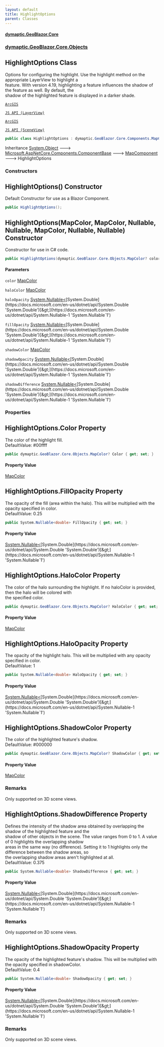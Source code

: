 ```yaml
---
layout: default
title: HighlightOptions
parent: Classes
---
```

#### [dymaptic.GeoBlazor.Core](index.html 'index')
### [dymaptic.GeoBlazor.Core.Objects](index.html#dymaptic.GeoBlazor.Core.Objects 'dymaptic.GeoBlazor.Core.Objects')

## HighlightOptions Class

Options for configuring the highlight. Use the highlight method on the appropriate LayerView to highlight a  
feature. With version 4.19, highlighting a feature influences the shadow of the feature as well. By default, the  
shadow of the highlighted feature is displayed in a darker shade.  
<a target="_blank" href="https://developers.arcgis.com/javascript/latest/api-reference/esri-views-MapView.html#highlightOptions">
  
    ArcGIS
  
    JS API (LayerView)
  
</a><a target="_blank" href="https://developers.arcgis.com/javascript/latest/api-reference/esri-views-SceneView.html#highlightOptions">
  
    ArcGIS
  
    JS API (SceneView)
  
</a>

```csharp
public class HighlightOptions : dymaptic.GeoBlazor.Core.Components.MapComponent
```

Inheritance [System.Object](https://docs.microsoft.com/en-us/dotnet/api/System.Object 'System.Object') &#129106; [Microsoft.AspNetCore.Components.ComponentBase](https://docs.microsoft.com/en-us/dotnet/api/Microsoft.AspNetCore.Components.ComponentBase 'Microsoft.AspNetCore.Components.ComponentBase') &#129106; [MapComponent](dymaptic.GeoBlazor.Core.Components.MapComponent.html 'dymaptic.GeoBlazor.Core.Components.MapComponent') &#129106; HighlightOptions
### Constructors

<a name='dymaptic.GeoBlazor.Core.Objects.HighlightOptions.HighlightOptions()'></a>

## HighlightOptions() Constructor

Default Constructor for use as a Blazor Component.

```csharp
public HighlightOptions();
```

<a name='dymaptic.GeoBlazor.Core.Objects.HighlightOptions.HighlightOptions(dymaptic.GeoBlazor.Core.Objects.MapColor,dymaptic.GeoBlazor.Core.Objects.MapColor,System.Nullable_double_,System.Nullable_double_,dymaptic.GeoBlazor.Core.Objects.MapColor,System.Nullable_double_,System.Nullable_double_)'></a>

## HighlightOptions(MapColor, MapColor, Nullable<double>, Nullable<double>, MapColor, Nullable<double>, Nullable<double>) Constructor

Constructor for use in C# code.

```csharp
public HighlightOptions(dymaptic.GeoBlazor.Core.Objects.MapColor? color=null, dymaptic.GeoBlazor.Core.Objects.MapColor? haloColor=null, System.Nullable<double> haloOpacity=null, System.Nullable<double> fillOpacity=null, dymaptic.GeoBlazor.Core.Objects.MapColor? shadowColor=null, System.Nullable<double> shadowOpacity=null, System.Nullable<double> shadowDifference=null);
```
#### Parameters

<a name='dymaptic.GeoBlazor.Core.Objects.HighlightOptions.HighlightOptions(dymaptic.GeoBlazor.Core.Objects.MapColor,dymaptic.GeoBlazor.Core.Objects.MapColor,System.Nullable_double_,System.Nullable_double_,dymaptic.GeoBlazor.Core.Objects.MapColor,System.Nullable_double_,System.Nullable_double_).color'></a>

`color` [MapColor](dymaptic.GeoBlazor.Core.Objects.MapColor.html 'dymaptic.GeoBlazor.Core.Objects.MapColor')

<a name='dymaptic.GeoBlazor.Core.Objects.HighlightOptions.HighlightOptions(dymaptic.GeoBlazor.Core.Objects.MapColor,dymaptic.GeoBlazor.Core.Objects.MapColor,System.Nullable_double_,System.Nullable_double_,dymaptic.GeoBlazor.Core.Objects.MapColor,System.Nullable_double_,System.Nullable_double_).haloColor'></a>

`haloColor` [MapColor](dymaptic.GeoBlazor.Core.Objects.MapColor.html 'dymaptic.GeoBlazor.Core.Objects.MapColor')

<a name='dymaptic.GeoBlazor.Core.Objects.HighlightOptions.HighlightOptions(dymaptic.GeoBlazor.Core.Objects.MapColor,dymaptic.GeoBlazor.Core.Objects.MapColor,System.Nullable_double_,System.Nullable_double_,dymaptic.GeoBlazor.Core.Objects.MapColor,System.Nullable_double_,System.Nullable_double_).haloOpacity'></a>

`haloOpacity` [System.Nullable&lt;](https://docs.microsoft.com/en-us/dotnet/api/System.Nullable-1 'System.Nullable`1')[System.Double](https://docs.microsoft.com/en-us/dotnet/api/System.Double 'System.Double')[&gt;](https://docs.microsoft.com/en-us/dotnet/api/System.Nullable-1 'System.Nullable`1')

<a name='dymaptic.GeoBlazor.Core.Objects.HighlightOptions.HighlightOptions(dymaptic.GeoBlazor.Core.Objects.MapColor,dymaptic.GeoBlazor.Core.Objects.MapColor,System.Nullable_double_,System.Nullable_double_,dymaptic.GeoBlazor.Core.Objects.MapColor,System.Nullable_double_,System.Nullable_double_).fillOpacity'></a>

`fillOpacity` [System.Nullable&lt;](https://docs.microsoft.com/en-us/dotnet/api/System.Nullable-1 'System.Nullable`1')[System.Double](https://docs.microsoft.com/en-us/dotnet/api/System.Double 'System.Double')[&gt;](https://docs.microsoft.com/en-us/dotnet/api/System.Nullable-1 'System.Nullable`1')

<a name='dymaptic.GeoBlazor.Core.Objects.HighlightOptions.HighlightOptions(dymaptic.GeoBlazor.Core.Objects.MapColor,dymaptic.GeoBlazor.Core.Objects.MapColor,System.Nullable_double_,System.Nullable_double_,dymaptic.GeoBlazor.Core.Objects.MapColor,System.Nullable_double_,System.Nullable_double_).shadowColor'></a>

`shadowColor` [MapColor](dymaptic.GeoBlazor.Core.Objects.MapColor.html 'dymaptic.GeoBlazor.Core.Objects.MapColor')

<a name='dymaptic.GeoBlazor.Core.Objects.HighlightOptions.HighlightOptions(dymaptic.GeoBlazor.Core.Objects.MapColor,dymaptic.GeoBlazor.Core.Objects.MapColor,System.Nullable_double_,System.Nullable_double_,dymaptic.GeoBlazor.Core.Objects.MapColor,System.Nullable_double_,System.Nullable_double_).shadowOpacity'></a>

`shadowOpacity` [System.Nullable&lt;](https://docs.microsoft.com/en-us/dotnet/api/System.Nullable-1 'System.Nullable`1')[System.Double](https://docs.microsoft.com/en-us/dotnet/api/System.Double 'System.Double')[&gt;](https://docs.microsoft.com/en-us/dotnet/api/System.Nullable-1 'System.Nullable`1')

<a name='dymaptic.GeoBlazor.Core.Objects.HighlightOptions.HighlightOptions(dymaptic.GeoBlazor.Core.Objects.MapColor,dymaptic.GeoBlazor.Core.Objects.MapColor,System.Nullable_double_,System.Nullable_double_,dymaptic.GeoBlazor.Core.Objects.MapColor,System.Nullable_double_,System.Nullable_double_).shadowDifference'></a>

`shadowDifference` [System.Nullable&lt;](https://docs.microsoft.com/en-us/dotnet/api/System.Nullable-1 'System.Nullable`1')[System.Double](https://docs.microsoft.com/en-us/dotnet/api/System.Double 'System.Double')[&gt;](https://docs.microsoft.com/en-us/dotnet/api/System.Nullable-1 'System.Nullable`1')
### Properties

<a name='dymaptic.GeoBlazor.Core.Objects.HighlightOptions.Color'></a>

## HighlightOptions.Color Property

The color of the highlight fill.  
DefaultValue: #00ffff

```csharp
public dymaptic.GeoBlazor.Core.Objects.MapColor? Color { get; set; }
```

#### Property Value
[MapColor](dymaptic.GeoBlazor.Core.Objects.MapColor.html 'dymaptic.GeoBlazor.Core.Objects.MapColor')

<a name='dymaptic.GeoBlazor.Core.Objects.HighlightOptions.FillOpacity'></a>

## HighlightOptions.FillOpacity Property

The opacity of the fill (area within the halo). This will be multiplied with the opacity specified in color.  
DefaultValue: 0.25

```csharp
public System.Nullable<double> FillOpacity { get; set; }
```

#### Property Value
[System.Nullable&lt;](https://docs.microsoft.com/en-us/dotnet/api/System.Nullable-1 'System.Nullable`1')[System.Double](https://docs.microsoft.com/en-us/dotnet/api/System.Double 'System.Double')[&gt;](https://docs.microsoft.com/en-us/dotnet/api/System.Nullable-1 'System.Nullable`1')

<a name='dymaptic.GeoBlazor.Core.Objects.HighlightOptions.HaloColor'></a>

## HighlightOptions.HaloColor Property

The color of the halo surrounding the highlight. If no haloColor is provided, then the halo will be colored with  
the specified color.

```csharp
public dymaptic.GeoBlazor.Core.Objects.MapColor? HaloColor { get; set; }
```

#### Property Value
[MapColor](dymaptic.GeoBlazor.Core.Objects.MapColor.html 'dymaptic.GeoBlazor.Core.Objects.MapColor')

<a name='dymaptic.GeoBlazor.Core.Objects.HighlightOptions.HaloOpacity'></a>

## HighlightOptions.HaloOpacity Property

The opacity of the highlight halo. This will be multiplied with any opacity specified in color.  
DefaultValue: 1

```csharp
public System.Nullable<double> HaloOpacity { get; set; }
```

#### Property Value
[System.Nullable&lt;](https://docs.microsoft.com/en-us/dotnet/api/System.Nullable-1 'System.Nullable`1')[System.Double](https://docs.microsoft.com/en-us/dotnet/api/System.Double 'System.Double')[&gt;](https://docs.microsoft.com/en-us/dotnet/api/System.Nullable-1 'System.Nullable`1')

<a name='dymaptic.GeoBlazor.Core.Objects.HighlightOptions.ShadowColor'></a>

## HighlightOptions.ShadowColor Property

The color of the highlighted feature's shadow.  
DefaultValue: #000000

```csharp
public dymaptic.GeoBlazor.Core.Objects.MapColor? ShadowColor { get; set; }
```

#### Property Value
[MapColor](dymaptic.GeoBlazor.Core.Objects.MapColor.html 'dymaptic.GeoBlazor.Core.Objects.MapColor')

### Remarks
Only supported on 3D scene views.

<a name='dymaptic.GeoBlazor.Core.Objects.HighlightOptions.ShadowDifference'></a>

## HighlightOptions.ShadowDifference Property

Defines the intensity of the shadow area obtained by overlapping the shadow of the highlighted feature and the  
shadow of other objects in the scene. The value ranges from 0 to 1. A value of 0 highlights the overlapping shadow  
areas in the same way (no difference). Setting it to 1 highlights only the difference between the shadow areas, so  
the overlapping shadow areas aren't highlighted at all.  
DefaultValue: 0.375

```csharp
public System.Nullable<double> ShadowDifference { get; set; }
```

#### Property Value
[System.Nullable&lt;](https://docs.microsoft.com/en-us/dotnet/api/System.Nullable-1 'System.Nullable`1')[System.Double](https://docs.microsoft.com/en-us/dotnet/api/System.Double 'System.Double')[&gt;](https://docs.microsoft.com/en-us/dotnet/api/System.Nullable-1 'System.Nullable`1')

### Remarks
Only supported on 3D scene views.

<a name='dymaptic.GeoBlazor.Core.Objects.HighlightOptions.ShadowOpacity'></a>

## HighlightOptions.ShadowOpacity Property

The opacity of the highlighted feature's shadow. This will be multiplied with the opacity specified in shadowColor.  
DefaultValue: 0.4

```csharp
public System.Nullable<double> ShadowOpacity { get; set; }
```

#### Property Value
[System.Nullable&lt;](https://docs.microsoft.com/en-us/dotnet/api/System.Nullable-1 'System.Nullable`1')[System.Double](https://docs.microsoft.com/en-us/dotnet/api/System.Double 'System.Double')[&gt;](https://docs.microsoft.com/en-us/dotnet/api/System.Nullable-1 'System.Nullable`1')

### Remarks
Only supported on 3D scene views.
